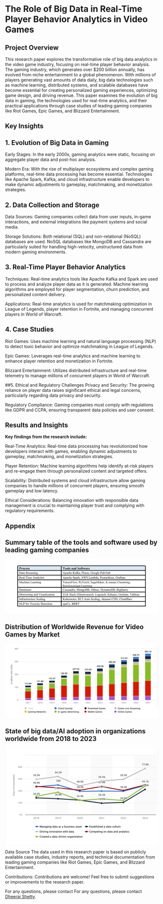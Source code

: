 # The Role of Big Data in Real-Time Player Behavior Analytics in Video Games

## Project Overview

This research paper explores the transformative role of big data analytics in the video game industry, focusing on real-time player behavior analysis. The gaming industry, which generates over $200 billion annually, has evolved from niche entertainment to a global phenomenon. With millions of players generating vast amounts of data daily, big data technologies such as machine learning, distributed systems, and scalable databases have become essential for creating personalized gaming experiences, optimizing game design, and driving revenue. This paper examines the evolution of big data in gaming, the technologies used for real-time analytics, and their practical applications through case studies of leading gaming companies like Riot Games, Epic Games, and Blizzard Entertainment.

## Key Insights

## 1. Evolution of Big Data in Gaming
Early Stages: In the early 2000s, gaming analytics were static, focusing on aggregate player data and post-hoc analysis.

Modern Era: With the rise of multiplayer ecosystems and complex gaming platforms, real-time data processing has become essential. Technologies like Apache Spark, Kafka, and cloud infrastructure enable developers to make dynamic adjustments to gameplay, matchmaking, and monetization strategies.

## 2. Data Collection and Storage
Data Sources: Gaming companies collect data from user inputs, in-game interactions, and external integrations like payment systems and social media.

Storage Solutions: Both relational (SQL) and non-relational (NoSQL) databases are used. NoSQL databases like MongoDB and Cassandra are particularly suited for handling high-velocity, unstructured data from modern gaming environments.

## 3. Real-Time Player Behavior Analytics
Techniques: Real-time analytics tools like Apache Kafka and Spark are used to process and analyze player data as it is generated. Machine learning algorithms are employed for player segmentation, churn prediction, and personalized content delivery.

Applications: Real-time analytics is used for matchmaking optimization in League of Legends, player retention in Fortnite, and managing concurrent players in World of Warcraft.

## 4. Case Studies
Riot Games: Uses machine learning and natural language processing (NLP) to detect toxic behavior and optimize matchmaking in League of Legends.

Epic Games: Leverages real-time analytics and machine learning to enhance player retention and monetization in Fortnite.

Blizzard Entertainment: Utilizes distributed infrastructure and real-time telemetry to manage millions of concurrent players in World of Warcraft.

##5. Ethical and Regulatory Challenges
Privacy and Security: The growing reliance on player data raises significant ethical and legal concerns, particularly regarding data privacy and security.

Regulatory Compliance: Gaming companies must comply with regulations like GDPR and CCPA, ensuring transparent data policies and user consent.

## Results and Insights

**Key findings from the research include:**

Real-Time Analytics: Real-time data processing has revolutionized how developers interact with games, enabling dynamic adjustments to gameplay, matchmaking, and monetization strategies.

Player Retention: Machine learning algorithms help identify at-risk players and re-engage them through personalized content and targeted offers.

Scalability: Distributed systems and cloud infrastructure allow gaming companies to handle millions of concurrent players, ensuring smooth gameplay and low latency.

Ethical Considerations: Balancing innovation with responsible data management is crucial to maintaining player trust and complying with regulatory requirements.

## Appendix 

## Summary table of the tools and software used by leading gaming companies

![Image alt](https://github.com/dheerajshetty07/Behavior-Analytics-in-Video-Games/blob/807e7097213a5312df3c06ad63b97442fdbb0762/Figures/Appendix.png)

## Distribution of Worldwide Revenue for Video Games by Market

![Image alt](https://github.com/dheerajshetty07/Behavior-Analytics-in-Video-Games/blob/807e7097213a5312df3c06ad63b97442fdbb0762/Figures/Gaming%20Industry%20Revenue%20by%20Market.png)

## State of big data/AI adoption in organizations worldwide from 2018 to 2023

![Image alt](https://github.com/dheerajshetty07/Behavior-Analytics-in-Video-Games/blob/807e7097213a5312df3c06ad63b97442fdbb0762/Figures/State%20of%20big%20data%20and%20AI%20adoption%20in%20organizations%20worldwide%20from%202018%20to%202023.png)

Data Source
The data used in this research paper is based on publicly available case studies, industry reports, and technical documentation from leading gaming companies like Riot Games, Epic Games, and Blizzard Entertainment.

Contributions: Contributions are welcome! Feel free to submit suggestions or improvements to the research paper.

For any questions, please contact For any questions, please contact [Dheeraj Shetty](mailto:dheerajshetty07@gmail.com).
